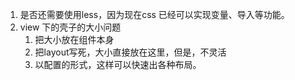 1. 是否还需要使用less，因为现在css 已经可以实现变量、导入等功能。
2. view 下的壳子的大小问题
    1. 把大小放在组件本身
    2. 把layout写死，大小直接放在这里，但是，不灵活
    3. 以配置的形式，这样可以快速出各种布局。 